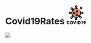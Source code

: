 # Covid19Rates <img src="https://github.com/SezginCiftci/Covid19Rates/blob/main/covid-19.png" width="60">

<img src="https://github.com/SezginCiftci/Covid19Rates/blob/main/Covid19Rates.gif" width="250">
